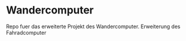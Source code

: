 # Wandercomputer
Repo fuer das erweiterte Projekt des Wandercomputer. Erweiterung des Fahradcomputer
